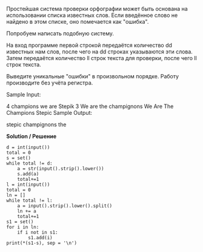 Простейшая система проверки орфографии может быть основана на использовании списка известных слов.
Если введённое слово не найдено в этом списке, оно помечается как "ошибка".

Попробуем написать подобную систему.

На вход программе первой строкой передаётся количество dd известных нам слов, после чего на dd строках указываются эти слова. Затем передаётся количество ll строк текста для проверки, после чего ll строк текста.

Выведите уникальные "ошибки" в произвольном порядке. Работу производите без учёта регистра.

Sample Input:

4
champions
we
are
Stepik
3
We are the champignons
We Are The Champions
Stepic
Sample Output:

stepic
champignons
the

**Solution / Решение**
```
d = int(input())
total = 0
s = set()
while total != d:
    a = str(input().strip().lower())
    s.add(a)
    total+=1
l = int(input())
total = 0
ln = []
while total != l:
    a = input().strip().lower().split()
    ln += a
    total+=1
s1 = set()
for i in ln:
    if i not in s1:
        s1.add(i)
print(*(s1-s), sep = '\n')
```
